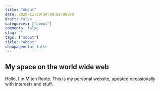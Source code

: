 ```yaml
---
title: "About"
date: 2020-11-30T14:40:02-05:00
draft: false
categories: ["about"]
comments: false
slug: ""
tags: ["about"]
title: "About"
showpagemeta: false
---
```


## My space on the world wide web

Hello, I'm Mitch Roote.  This is my personal website, updated occasionally with interests and stuff.

